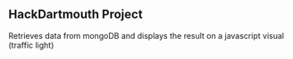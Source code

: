 ## HackDartmouth Project

Retrieves data from mongoDB and displays the result on a javascript visual (traffic light)